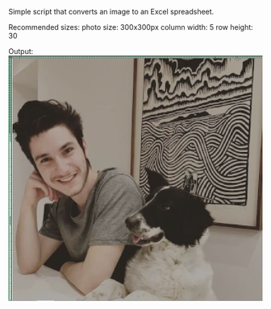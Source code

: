 Simple script that converts an image to an Excel spreadsheet. 

Recommended sizes:
    photo size: 300x300px
    column width: 5
    row height: 30

Output:
![demo output](spreadsheetCapture.png?raw=true)
